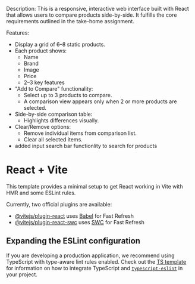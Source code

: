 Description: This is a responsive, interactive web interface built with React that allows users to compare products side-by-side. It fulfills the core requirements outlined in the take-home assignment.

Features:
- Display a grid of 6–8 static products.
- Each product shows:
  - Name
  - Brand
  - Image
  - Price
  - 2–3 key features
- "Add to Compare" functionality:
  - Select up to 3 products to compare.
  - A comparison view appears only when 2 or more products are selected.
- Side-by-side comparison table:
  - Highlights differences visually.
- Clear/Remove options:
  - Remove individual items from comparison list.
  - Clear all selected items.
- added input search bar functionlity to search for products



# React + Vite

This template provides a minimal setup to get React working in Vite with HMR and some ESLint rules.

Currently, two official plugins are available:

- [@vitejs/plugin-react](https://github.com/vitejs/vite-plugin-react/blob/main/packages/plugin-react) uses [Babel](https://babeljs.io/) for Fast Refresh
- [@vitejs/plugin-react-swc](https://github.com/vitejs/vite-plugin-react/blob/main/packages/plugin-react-swc) uses [SWC](https://swc.rs/) for Fast Refresh

## Expanding the ESLint configuration

If you are developing a production application, we recommend using TypeScript with type-aware lint rules enabled. Check out the [TS template](https://github.com/vitejs/vite/tree/main/packages/create-vite/template-react-ts) for information on how to integrate TypeScript and [`typescript-eslint`](https://typescript-eslint.io) in your project.
